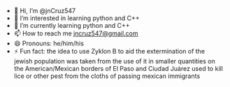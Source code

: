 - 👋 Hi, I’m @jnCruz547
- 👀 I’m interested in learning python and C++
- 🌱 I’m currently learning python and C++
- 📫 How to reach me jncruz547@gmail.com
- 😄 Pronouns: he/him/his
- ⚡ Fun fact: the idea to use Zyklon B to aid the extermination of the jewish population was taken from the use of it in smaller quantities on the American/Mexican borders of El Paso and Ciudad Juárez used to kill lice or other pest from the cloths of passing mexican immigrants 

<!---
jnCruz547/jnCruz547 is a ✨ special ✨ repository because its `README.md` (this file) appears on your GitHub profile.
You can click the Preview link to take a look at your changes.
--->
